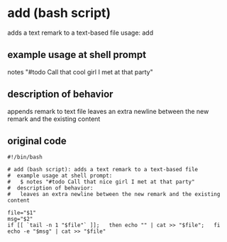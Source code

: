 add (bash script)
=================
adds a text remark to a text-based file
usage: add <file> <msg>

example usage at shell prompt
-----------------------------
notes "#todo Call that cool girl I met at that party"

description of behavior
-----------------------
appends remark to text file
leaves an extra newline between the new remark and the existing content

original code
-------------
```
#!/bin/bash

# add (bash script): adds a text remark to a text-based file
#  example usage at shell prompt:
#   $ notes "#todo Call that nice girl I met at that party"
#  description of behavior:
#   leaves an extra newline between the new remark and the existing content

file="$1"
msg="$2"
if [[ `tail -n 1 "$file"` ]];   then echo "" | cat >> "$file";   fi
echo -e "$msg" | cat >> "$file"
```

